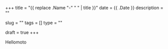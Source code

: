 +++
title = "{{ replace .Name "-" " " | title }}"
date = {{ .Date }}
description = ""

slug = ""
tags = []
type = ""

draft = true
+++

Hellomoto